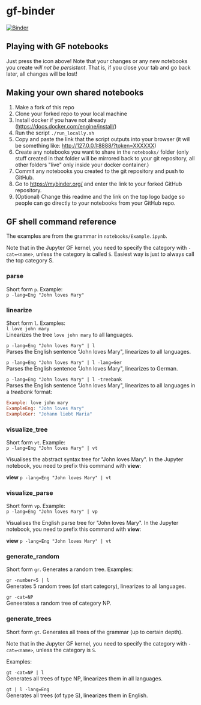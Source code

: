 # gf-binder
[![Binder](https://mybinder.org/badge_logo.svg)](https://mybinder.org/v2/gh/GrammaticalFramework/gf-binder/master)

## Playing with GF notebooks
Just press the icon above! Note that your changes or any new notebooks you create *will not be persistent*. That is, if you close your tab and go back later, all changes will be lost!

## Making your own shared notebooks
1. Make a fork of this repo
2. Clone your forked repo to your local machine
3. Install docker if you have not already (https://docs.docker.com/engine/install/)
4. Run the script `./run_locally.sh`
5. Copy and paste the link that the script outputs into your browser (it will be something like: http://127.0.0.1:8888/?token=XXXXXX)
6. Create any notebooks you want to share in the `notebooks/` folder (only stuff created in that folder will be mirrored back to your git repository, all other folders "live" only inside your docker container.)
7. Commit any notebooks you created to the git repository and push to GitHub.
8. Go to https://mybinder.org/ and enter the link to your forked GitHub repository.
9. (Optional) Change this readme and the link on the top logo badge so people can go directly to your notebooks from your GitHub repo.

## GF shell command reference

The examples are from the grammar in `notebooks/Example.ipynb`.

Note that in the Jupyter GF kernel, you need to specify the category with `-cat=<name>`, unless the category is called `S`. Easiest way is just to always call the top category S.

### parse
Short form `p`. Example:  
`p -lang=Eng "John loves Mary"`

### linearize
Short form `l`. Examples:  
`l love john mary`  
Linearizes the tree `love john mary` to all languages.

`p -lang=Eng "John loves Mary" | l`   
Parses the English sentence "John loves Mary", linearizes to all languages.

`p -lang=Eng "John loves Mary" | l -lang=Ger`  
Parses the English sentence "John loves Mary", linearizes to German.


`p -lang=Eng "John loves Mary" | l -treebank`   
Parses the English sentence "John loves Mary", linearizes to all languages in a *treebank* format:

```haskell
Example: love john mary
ExampleEng: "John loves Mary"
ExampleGer: "Johann liebt Maria"
```

### visualize_tree
Short form `vt`. Example:  
`p -lang=Eng "John loves Mary" | vt`

Visualises the abstract syntax tree for "John loves Mary". In the Jupyter notebook, you need to prefix this command with **view**:

**view** `p -lang=Eng "John loves Mary" | vt`

### visualize_parse
Short form `vp`. Example:  
`p -lang=Eng "John loves Mary" | vp`

Visualises the English parse tree for "John loves Mary". In the Jupyter notebook, you need to prefix this command with **view**:

**view** `p -lang=Eng "John loves Mary" | vt`


### generate_random
Short form `gr`. Generates a random tree. Examples:

`gr -number=5 | l`  
Generates 5 random trees (of start category), linearizes to all languages.

`gr -cat=NP`  
Geneerates a random tree of category NP.

### generate_trees
Short form `gt`. Generates all trees of the grammar (up to certain depth). 

Note that in the Jupyter GF kernel, you need to specify the category with `-cat=<name>`, unless the category is `S`.

Examples:

`gt -cat=NP | l`  
Generates all trees of type NP, linearizes them in all languages.

`gt | l -lang=Eng`  
Generates all trees (of type S), linearizes them in English.



